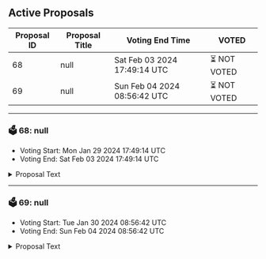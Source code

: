 ## Active Proposals

| Proposal ID | Proposal Title | Voting End Time | VOTED |
|-------------|----------------|-----------------|-------|
| 68 | null | Sat Feb 03 2024 17:49:14 UTC | ⏳ NOT VOTED |
| 69 | null | Sun Feb 04 2024 08:56:42 UTC | ⏳ NOT VOTED |

---

### 🗳 68: null
- Voting Start: Mon Jan 29 2024 17:49:14 UTC
- Voting End: Sat Feb 03 2024 17:49:14 UTC

<details>
<summary>Proposal Text</summary>
 
null
</details>

---

### 🗳 69: null
- Voting Start: Tue Jan 30 2024 08:56:42 UTC
- Voting End: Sun Feb 04 2024 08:56:42 UTC

<details>
<summary>Proposal Text</summary>
 
null
</details>
